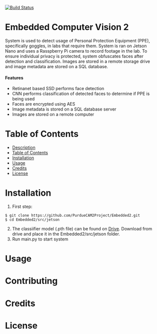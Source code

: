 [![Build Status](https://travis-ci.com/PurdueCAM2Project/Embedded2.svg?branch=master)](https://travis-ci.com/PurdueCAM2Project/Embedded2)

# Embedded Computer Vision 2
System is used to detect usage of Personal Protection Equipment (PPE), specifically goggles, in labs that require them. System is ran on Jetson Nano and uses a Rasspberry Pi camera to record footage in the lab. To ensure individual privacy is protected, system obfuscates faces after detection and classification. Images are stored in a remote storage drive and image metadata are stored on a SQL database.

#### Features
* Retinanet based SSD performs face detection
* CNN performs classification of detected faces to determine if PPE is being used
* Faces are encrypted using AES
* Image metadata is stored on a SQL database server
* Images are stored on a remote computer
# Table of Contents
- [Description](#Embedded-Computer-Vision-2)
- [Table of Contents](#Table-of-Contents)
- [Installation](#Installation)
- [Usage](#Contributing)
- [Credits](#Credits)
- [License](#License)
# Installation
1. First step:
```shell
$ git clone https://github.com/PurdueCAM2Project/Embedded2.git
$ cd Embedded2/src/jetson
```
2. The classiifier model (.pth file) can be found on [Drive](https://drive.google.com/drive/u/1/folders/1ZeKVygo-RyIDL_EnxeYJR8tk-xqzgi3Z). Download from drive and place it in the Embedded2/src/jetson folder.
3. Run main.py to start system
# Usage
# Contributing
# Credits
# License
